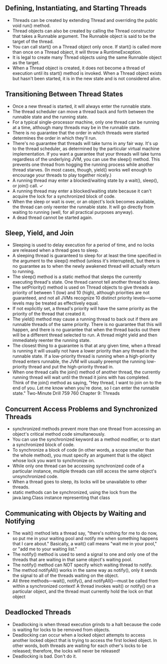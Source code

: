 ## Defining, Instantiating, and Starting Threads
- Threads can be created by extending Thread and overriding the public void run() method.
- Thread objects can also be created by calling the Thread constructor that takes a Runnable argument. The Runnable object is said to be the target of the thread.
- You can call start() on a Thread object only once. If start() is called more than once on a Thread object, it will throw a RuntimeException.
- It is legal to create many Thread objects using the same Runnable object as the target.
- When a Thread object is created, it does not become a thread of execution until its start() method is invoked. When a Thread object exists but hasn't been started, it is in the new state and is not considered alive.

## Transitioning Between Thread States
- Once a new thread is started, it will always enter the runnable state.
- The thread scheduler can move a thread back and forth between the runnable state and the running state.
- For a typical single-processor machine, only one thread can be running at a time, although many threads may be in the runnable state.
- There is no guarantee that the order in which threads were started determines the order in which they'll run.
- There's no guarantee that threads will take turns in any fair way. It's up to the thread scheduler, as determined by the particular virtual machine implementation. If you want a guarantee that your threads will take turns regardless of the underlying JVM, you can use the sleep() method. This prevents one thread from hogging the running process while another thread starves. (In most cases, though, yield() works well enough to encourage your threads to play together nicely.)
- A running thread may enter a blocked/waiting state by a wait(), sleep(), or join() call. ✓
- A running thread may enter a blocked/waiting state because it can't acquire the lock for a synchronized block of code.
- When the sleep or wait is over, or an object's lock becomes available, the thread can only reenter the runnable state. It will go directly from waiting to running (well, for all practical purposes anyway).
- A dead thread cannot be started again.

## Sleep, Yield, and Join
- Sleeping is used to delay execution for a period of time, and no locks are released when a thread goes to sleep.
- A sleeping thread is guaranteed to sleep for at least the time specified in the argument to the sleep() method (unless it's interrupted), but there is no guarantee as to when the newly awakened thread will actually return to running.
- The sleep() method is a static method that sleeps the currently executing thread's state. One thread cannot tell another thread to sleep.
- The setPriority() method is used on Thread objects to give threads a priority of between 1 (low) and 10 (high), although priorities are not guaranteed, and not all JVMs recognize 10 distinct priority levels—some levels may be treated as effectively equal.
- If not explicitly set, a thread's priority will have the same priority as the priority of the thread that created it.
- The yield() method may cause a running thread to back out if there are runnable threads of the same priority. There is no guarantee that this will happen, and there is no guarantee that when the thread backs out there will be a different thread selected to run. A thread might yield and then immediately reenter the running state.
- The closest thing to a guarantee is that at any given time, when a thread is running it will usually not have a lower priority than any thread in the runnable state. If a low-priority thread is running when a high-priority thread enters runnable, the JVM will usually preempt the running low-priority thread and put the high-priority thread in.
- When one thread calls the join() method of another thread, the currently running thread will wait until the thread it joins with has completed. Think of the join() method as saying, "Hey thread, I want to join on to the end of you. Let me know when you're done, so I can enter the runnable state." Two-Minute Drill 759 760 Chapter 9: Threads 

## Concurrent Access Problems and Synchronized Threads
- synchronized methods prevent more than one thread from accessing an object's critical method code simultaneously.
- You can use the synchronized keyword as a method modifier, or to start a synchronized block of code.
- To synchronize a block of code (in other words, a scope smaller than the whole method), you must specify an argument that is the object whose lock you want to synchronize on.
- While only one thread can be accessing synchronized code of a particular instance, multiple threads can still access the same object's unsynchronized code.
- When a thread goes to sleep, its locks will be unavailable to other threads.
- static methods can be synchronized, using the lock from the java.lang.Class instance representing that class

## Communicating with Objects by Waiting and Notifying
- The wait() method lets a thread say, "there's nothing for me to do now, so put me in your waiting pool and notify me when something happens that I care about." Basically, a wait() call means "wait me in your pool," or "add me to your waiting list."
- The notify() method is used to send a signal to one and only one of the threads that are waiting in that same object's waiting pool.
- The notify() method can NOT specify which waiting thread to notify.
- The method notifyAll() works in the same way as notify(), only it sends the signal to all of the threads waiting on the object.
- All three methods—wait(), notify(), and notifyAll()—must be called from within a synchronized context! A thread invokes wait() or notify() on a particular object, and the thread must currently hold the lock on that object

## Deadlocked Threads
- Deadlocking is when thread execution grinds to a halt because the code is waiting for locks to be removed from objects.
- Deadlocking can occur when a locked object attempts to access another locked object that is trying to access the first locked object. In other words, both threads are waiting for each other's locks to be released; therefore, the locks will never be released!
- Deadlocking is bad. Don't do it.
